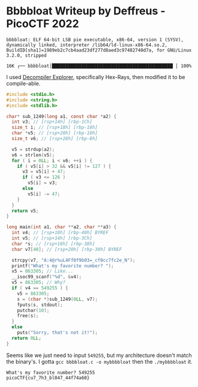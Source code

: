 # Bbbbloat Writeup by Deffreus - PicoCTF 2022

```$ file bbbbloat
bbbbloat: ELF 64-bit LSB pie executable, x86-64, version 1 (SYSV), dynamically linked, interpreter /lib64/ld-linux-x86-64.so.2, BuildID[sha1]=1989eb2c7cb4aad23df277d8aed3c97482740d7a, for GNU/Linux 3.2.0, stripped
```
```$ dust bbbbloat
16K ┌── bbbbloat│█████████████████████████████████████████████ │ 100%
```

I used [Decompiler Explorer](https://dogbolt.org/?id=7b5c7cf4-f526-4e3c-b931-f6edbf40308b#Hex-Rays=268), specifically Hex-Rays, then modified it to be compile-able.

```bbbbloat.c
#include <stdio.h>
#include <string.h>
#include <stdlib.h>

char* sub_1249(long a1, const char *a2) {
  int v3; // [rsp+14h] [rbp-1Ch]
  size_t i; // [rsp+18h] [rbp-18h]
  char *v5; // [rsp+20h] [rbp-10h]
  size_t v6; // [rsp+28h] [rbp-8h]

  v5 = strdup(a2);
  v6 = strlen(v5);
  for ( i = 0LL; i < v6; ++i ) {
    if ( v5[i] > 32 && v5[i] != 127 ) {
      v3 = v5[i] + 47;
      if ( v3 <= 126 )
        v5[i] = v3;
      else
        v5[i] -= 47;
    }
  }
  return v5;
}

long main(int a1, char **a2, char **a3) {
  int v4; // [rsp+10h] [rbp-40h] BYREF
  int v5; // [rsp+14h] [rbp-3Ch]
  char *s; // [rsp+18h] [rbp-38h]
  char v7[40]; // [rsp+20h] [rbp-30h] BYREF

  strcpy(v7, "A:4@r%uL4Ff0f9b03=_cf0cc7fc2e_N");
  printf("What's my favorite number? ");
  v5 = 863305; // Like...
  __isoc99_scanf("%d", &v4);
  v5 = 863305; // Why?
  if ( v4 == 549255 ) {
    v5 = 863305;
    s = (char *)sub_1249(0LL, v7);
    fputs(s, stdout);
    putchar(10);
    free(s);
  }
  else
    puts("Sorry, that's not it!");
  return 0LL;
}
```

Seems like we just need to input `549255`, but my architecture doesn't match the binary's. I gotta `gcc bbbbloat.c -o mybbbbloat` then the `./mybbbbloat` it.

```$ ./mybbbbloat 
What's my favorite number? 549255
picoCTF{cu7_7h3_bl047_44f74a60}
```
